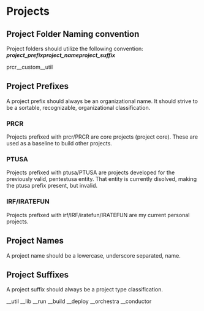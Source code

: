 # Projects

## Project Folder Naming convention

Project folders should utilize the following convention: ***project_prefix***__***project_name***__***project_suffix***

prcr__custom__util

## Project Prefixes

A project prefix should always be an organizational name.  It should strive to be a sortable, recognizable, organizational classification.

### PRCR

Projects prefixed with prcr/PRCR are core projects (project core).  These are used as a
baseline to build other projects.

### PTUSA

Projects prefixed with ptusa/PTUSA are projects developed for the previously valid, pentestusa entity.  That entity is currently disolved, making the ptusa prefix present, but invalid. 

### IRF/IRATEFUN

Projects prefixed with irf/IRF/iratefun/IRATEFUN are my current personal projects.

## Project Names

A project name should be a lowercase, underscore separated, name.

## Project Suffixes

A project suffix should always be a project type classification.

__util
__lib
__run
__build
__deploy
__orchestra
__conductor
